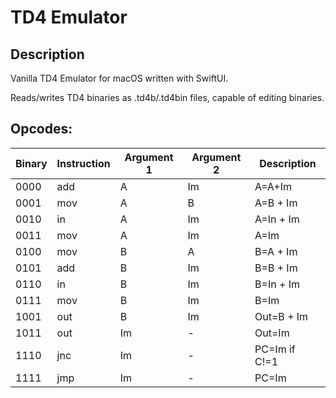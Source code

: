 #  TD4 Emulator
## Description
Vanilla TD4 Emulator for macOS written with SwiftUI.

Reads/writes TD4 binaries as .td4b/.td4bin files, capable of editing binaries.

## Opcodes:
| Binary | Instruction | Argument 1 | Argument 2 | Description             |
|--------|-------------|------------|------------|-------------------------|
| 0000   | add         | A          | Im         | A=A+Im                  |
| 0001   | mov         | A          | B          | A=B + Im                |
| 0010   | in          | A          | Im         | A=In + Im               |
| 0011   | mov         | A          | Im         | A=Im                    |
| 0100   | mov         | B          | A          | B=A + Im                |
| 0101   | add         | B          | Im         | B=B + Im                |
| 0110   | in          | B          | Im         | B=In + Im               |
| 0111   | mov         | B          | Im         | B=Im                    |
| 1001   | out         | B          | Im         | Out=B + Im              |
| 1011   | out         | Im         | -          | Out=Im                  |
| 1110   | jnc         | Im         | -          | PC=Im if C!=1           |
| 1111   | jmp         | Im         | -          | PC=Im                   |
